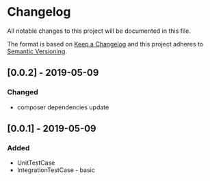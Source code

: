 # Changelog
All notable changes to this project will be documented in this file.

The format is based on [Keep a Changelog](http://keepachangelog.com/en/1.0.0/)
and this project adheres to [Semantic Versioning](http://semver.org/spec/v2.0.0.html).


## [0.0.2] - 2019-05-09
### Changed
- composer dependencies update

## [0.0.1] - 2019-05-09
### Added
- UnitTestCase
- IntegrationTestCase - basic

